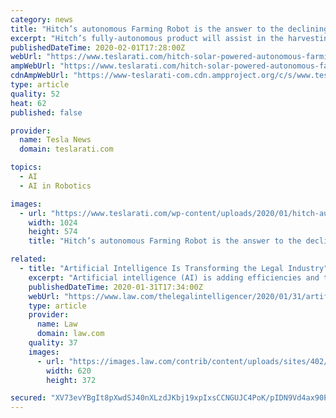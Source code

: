 ```yaml
---
category: news
title: "Hitch’s autonomous Farming Robot is the answer to the declining agricultural industry"
excerpt: "Hitch’s fully-autonomous product will assist in the harvesting of crops and plants through a fully-computerized method of navigation. The robot will use Artificial Intelligence, High Precision GPS systems, various cameras and sensors to navigate through any crop field it is meant to be utilized for. The robot also has three different ..."
publishedDateTime: 2020-02-01T17:28:00Z
webUrl: "https://www.teslarati.com/hitch-solar-powered-autonomous-farming-robot/"
ampWebUrl: "https://www.teslarati.com/hitch-solar-powered-autonomous-farming-robot/amp/"
cdnAmpWebUrl: "https://www-teslarati-com.cdn.ampproject.org/c/s/www.teslarati.com/hitch-solar-powered-autonomous-farming-robot/amp/"
type: article
quality: 52
heat: 62
published: false

provider:
  name: Tesla News
  domain: teslarati.com

topics:
  - AI
  - AI in Robotics

images:
  - url: "https://www.teslarati.com/wp-content/uploads/2020/01/hitch-autonomous-farming-robot-1024x574.jpg"
    width: 1024
    height: 574
    title: "Hitch’s autonomous Farming Robot is the answer to the declining agricultural industry"

related:
  - title: "Artificial Intelligence Is Transforming the Legal Industry"
    excerpt: "Artificial intelligence (AI) is adding efficiencies and transforming businesses everywhere, and legal practices are no exception. General counsels who are hiring lawyers need to understand that this technology is available now, so they can make sure their lawyers are leveraging the latest technology tools. AI can increase speed, increase ..."
    publishedDateTime: 2020-01-31T17:34:00Z
    webUrl: "https://www.law.com/thelegalintelligencer/2020/01/31/artificial-intelligence-is-transforming-the-legal-industry/"
    type: article
    provider:
      name: Law
      domain: law.com
    quality: 37
    images:
      - url: "https://images.law.com/contrib/content/uploads/sites/402/2020/01/Christian-Farmakis-Article-202001231818.jpg"
        width: 620
        height: 372

secured: "XV73evYBgIt8pXwdSJ40nXLzdJKbj19xpIxsCCNGUJC4PoK/pIDN9Vd4ax90PCYcgboHJzaiV0Ps6kyHXiY9vzRxcLpLWWAdE7PtsUSZKG+zOUzStEYmM7W5hsVqUUOPcOGcEQDmxk5A/4e2wXkEqo5svjyY7UT3MKEIwxhBJIlGbcyVN8elHkzoXuIeztORRWcueipNHMJ+pyebyyRgk9yEWP+1OuEgTHe2/AnLqvABS+VcPAHD/qc6K9Uhoz1JwMvjVLaqzRV3l2Lkj+rbwR5vIZZ4/Sur4w+6BGcz+2wm/EwcWemQxWGyOY1eSQnWZsJ8UyFkJgfHyQjn38WQZbLiUwa+zGA3LQoOKs5C+VHMtXSCc7+vyuE3fnGKJMe63AohpPxv/b6UpmERagCOb2gBlb2OoTjfFSJSPu/9vy63odhU8OGFRXL4yhpK4aluzfEblHe00WhzhZ5qeDRQHzNYticsNkgIC+9EQD460gg=;E2IeeofRxl6Zh0wsZ58U8Q=="
---
```


